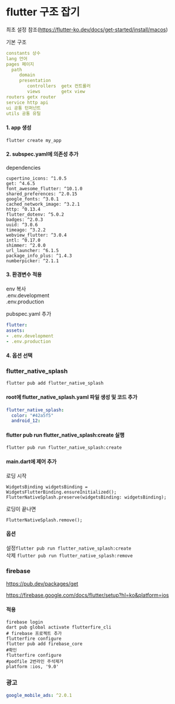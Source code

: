 # flutter 구조 잡기

최초 설정 참조(https://flutter-ko.dev/docs/get-started/install/macos)

기본 구조
```yaml
constants 상수
lang 언어
pages 페이지 
  path 
     domain
     presentation
        controllers  getx 컨트롤러
        views        getx view
routers getx router
service http api 
ui 공통 턴퍼넌트
utils 공통 유틸
```

#### 1. app 생성

```flutter create my_app```


#### 2. subspec.yaml에 의존성 추가

dependencies
```
cupertino_icons: ^1.0.5
get: ^4.6.5
font_awesome_flutter: ^10.1.0
shared_preferences: ^2.0.15
google_fonts: ^3.0.1
cached_network_image: ^3.2.1
http: ^0.13.4
flutter_dotenv: ^5.0.2
badges: ^2.0.3
uuid: ^3.0.6
timeago: ^3.2.2
webview_flutter: ^3.0.4
intl: ^0.17.0
shimmer: ^2.0.0
url_launcher: ^6.1.5
package_info_plus: ^1.4.3
numberpicker: ^2.1.1
```

#### 3. 환경변수 적용
env 복사  
.env.development  
.env.production

pubspec.yaml 추가  

```yaml
flutter:
assets:
- .env.development
- .env.production
```


#### 4. 옵션 선택

### flutter_native_splash

```flutter pub add flutter_native_splash```

#### root에 flutter_native_splash.yaml 파일 생성 및 코드 추가

```yaml
flutter_native_splash:
  color: "#42a5f5"
  android_12:
```
  
#### flutter pub run flutter_native_splash:create 실행

```
flutter pub run flutter_native_splash:create
```
#### main.dart에 제어 추가

로딩 시작 
```  
WidgetsBinding widgetsBinding = WidgetsFlutterBinding.ensureInitialized();  
FlutterNativeSplash.preserve(widgetsBinding: widgetsBinding);
```  
로딩이 끝나면
```
FlutterNativeSplash.remove();
```

#### 옵션  
설정`flutter pub run flutter_native_splash:create`  
삭제 `flutter pub run flutter_native_splash:remove`  

### firebase  
https://pub.dev/packages/get

https://firebase.google.com/docs/flutter/setup?hl=ko&platform=ios

#### 적용
```
firebase login
dart pub global activate flutterfire_cli
# firebase 프로젝트 추가
flutterfire configure
flutter pub add firebase_core
#확인
flutterfire configure
#podfile 2번라인 주석제거
platform :ios, '9.0'
```

### 광고

```yaml
google_mobile_ads: ^2.0.1
```






